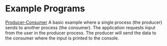 # Example Programs

[Producer-Consumer](producer-consumer) A basic example where a single process (the producer) sends to 
another process (the consumer).  The application requests input from the user in the producer process.  The
producer will send the data to the consumer where the input is printed to the console.